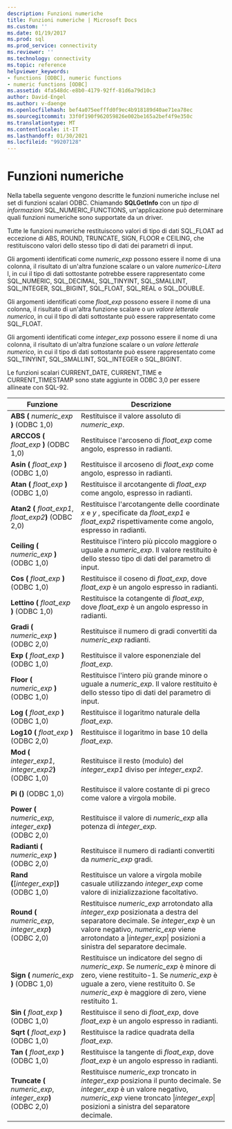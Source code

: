 ```yaml
---
description: Funzioni numeriche
title: Funzioni numeriche | Microsoft Docs
ms.custom: ''
ms.date: 01/19/2017
ms.prod: sql
ms.prod_service: connectivity
ms.reviewer: ''
ms.technology: connectivity
ms.topic: reference
helpviewer_keywords:
- functions [ODBC], numeric functions
- numeric functions [ODBC]
ms.assetid: 4fa548dc-e8b0-4179-92ff-81d6a79d10c3
author: David-Engel
ms.author: v-daenge
ms.openlocfilehash: bef4a075eefffd0f9ec4b918189d40ae71ea78ec
ms.sourcegitcommit: 33f0f190f962059826e002be165a2bef4f9e350c
ms.translationtype: MT
ms.contentlocale: it-IT
ms.lasthandoff: 01/30/2021
ms.locfileid: "99207128"
---
```

# <a name="numeric-functions"></a>Funzioni numeriche
Nella tabella seguente vengono descritte le funzioni numeriche incluse nel set di funzioni scalari ODBC. Chiamando **SQLGetInfo** con un *tipo di informazioni* SQL_NUMERIC_FUNCTIONS, un'applicazione può determinare quali funzioni numeriche sono supportate da un driver.  
  
 Tutte le funzioni numeriche restituiscono valori di tipo di dati SQL_FLOAT ad eccezione di ABS, ROUND, TRUNCATE, SIGN, FLOOR e CEILING, che restituiscono valori dello stesso tipo di dati dei parametri di input.  
  
 Gli argomenti identificati come *numeric_exp* possono essere il nome di una colonna, il risultato di un'altra funzione scalare o un valore *numerico-Litera* l, in cui il tipo di dati sottostante potrebbe essere rappresentato come SQL_NUMERIC, SQL_DECIMAL, SQL_TINYINT, SQL_SMALLINT, SQL_INTEGER, SQL_BIGINT, SQL_FLOAT, SQL_REAL o SQL_DOUBLE.  
  
 Gli argomenti identificati come *float_exp* possono essere il nome di una colonna, il risultato di un'altra funzione scalare o un *valore letterale numerico*, in cui il tipo di dati sottostante può essere rappresentato come SQL_FLOAT.  
  
 Gli argomenti identificati come *integer_exp* possono essere il nome di una colonna, il risultato di un'altra funzione scalare o un *valore letterale numerico*, in cui il tipo di dati sottostante può essere rappresentato come SQL_TINYINT, SQL_SMALLINT, SQL_INTEGER o SQL_BIGINT.  
  
 Le funzioni scalari CURRENT_DATE, CURRENT_TIME e CURRENT_TIMESTAMP sono state aggiunte in ODBC 3,0 per essere allineate con SQL-92.  
  
|Funzione|Descrizione|  
|--------------|-----------------|  
|**ABS (** _numeric_exp_ **)**  (ODBC 1,0)|Restituisce il valore assoluto di *numeric_exp*.|  
|**ARCCOS (** _float_exp_ **)**  (ODBC 1,0)|Restituisce l'arcoseno di *float_exp* come angolo, espresso in radianti.|  
|**Asin (** _float_exp_ **)**  (ODBC 1,0)|Restituisce il arcoseno di *float_exp* come angolo, espresso in radianti.|  
|**Atan (** _float_exp_ **)**  (ODBC 1,0)|Restituisce il arcotangente di *float_exp* come angolo, espresso in radianti.|  
|**Atan2 (** _float_exp1_, _float_exp2_**)**  (ODBC 2,0)|Restituisce l'arcotangente delle coordinate *x* e *y* , specificate da *float_exp1* e *float_exp2* rispettivamente come angolo, espresso in radianti.|  
|**Ceiling (** _numeric_exp_ **)**  (ODBC 1,0)|Restituisce l'intero più piccolo maggiore o uguale a *numeric_exp*. Il valore restituito è dello stesso tipo di dati del parametro di input.|  
|**Cos (** _float_exp_ **)**  (ODBC 1,0)|Restituisce il coseno di *float_exp*, dove *float_exp* è un angolo espresso in radianti.|  
|**Lettino (** _float_exp_ **)**  (ODBC 1,0)|Restituisce la cotangente di *float_exp*, dove *float_exp* è un angolo espresso in radianti.|  
|**Gradi (** _numeric_exp_ **)**  (ODBC 2,0)|Restituisce il numero di gradi convertiti da *numeric_exp* radianti.|  
|**Exp (** _float_exp_ **)**  (ODBC 1,0)|Restituisce il valore esponenziale del *float_exp*.|  
|**Floor (** _numeric_exp_ **)**  (ODBC 1,0)|Restituisce l'intero più grande minore o uguale a *numeric_exp*. Il valore restituito è dello stesso tipo di dati del parametro di input.|  
|**Log (** _float_exp_ **)**  (ODBC 1,0)|Restituisce il logaritmo naturale della *float_exp*.|  
|**Log10 (** _float_exp_ **)**  (ODBC 2,0)|Restituisce il logaritmo in base 10 della *float_exp*.|  
|**Mod (** _integer_exp1_, _integer_exp2_**)**  (ODBC 1,0)|Restituisce il resto (modulo) del *integer_exp1* diviso per *integer_exp2*.|  
|**Pi ()**  (ODBC 1,0)|Restituisce il valore costante di pi greco come valore a virgola mobile.|  
|**Power (** _numeric_exp_, _integer_exp_**)**  (ODBC 2,0)|Restituisce il valore di *numeric_exp* alla potenza di *integer_exp*.|  
|**Radianti (** _numeric_exp_ **)**  (ODBC 2,0)|Restituisce il numero di radianti convertiti da *numeric_exp* gradi.|  
|**Rand (**[*integer_exp*]**)**  (ODBC 1,0)|Restituisce un valore a virgola mobile casuale utilizzando *integer_exp* come valore di inizializzazione facoltativo.|  
|**Round (** _numeric_exp_, _integer_exp_**)**  (ODBC 2,0)|Restituisce *numeric_exp* arrotondato alla *integer_exp* posizionata a destra del separatore decimale. Se *integer_exp* è un valore negativo, *numeric_exp* viene arrotondato a &#124;*integer_exp*&#124; posizioni a sinistra del separatore decimale.|  
|**Sign (** _numeric_exp_ **)**  (ODBC 1,0)|Restituisce un indicatore del segno di *numeric_exp*. Se *numeric_exp* è minore di zero, viene restituito-1. Se *numeric_exp* è uguale a zero, viene restituito 0. Se *numeric_exp* è maggiore di zero, viene restituito 1.|  
|**Sin (** _float_exp_ **)**  (ODBC 1,0)|Restituisce il seno di *float_exp*, dove *float_exp* è un angolo espresso in radianti.|  
|**Sqrt (** _float_exp_ **)**  (ODBC 1,0)|Restituisce la radice quadrata della *float_exp*.|  
|**Tan (** _float_exp_ **)**  (ODBC 1,0)|Restituisce la tangente di *float_exp*, dove *float_exp* è un angolo espresso in radianti.|  
|**Truncate (** _numeric_exp_, _integer_exp_**)**  (ODBC 2,0)|Restituisce *numeric_exp* troncato in *integer_exp* posiziona il punto decimale. Se *integer_exp* è un valore negativo, *numeric_exp* viene troncato &#124;*integer_exp*&#124; posizioni a sinistra del separatore decimale.|
